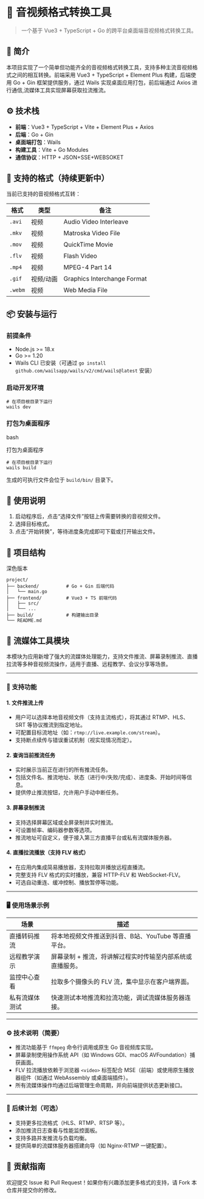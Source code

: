 # 🎥 音视频格式转换工具

> 一个基于 Vue3 + TypeScript + Go 的跨平台桌面端音视频格式转换工具。

## 📌 简介

本项目实现了一个简单但功能齐全的音视频格式转换工具，支持多种主流音视频格式之间的相互转换。前端采用 Vue3 + TypeScript + Element Plus 构建，后端使用 Go + Gin 框架提供服务，通过 Wails 实现桌面应用打包，前后端通过 Axios 进行通信,流媒体工具实现屏幕获取拉流推流。

## ⚙️ 技术栈

- **前端**：Vue3 + TypeScript + Vite + Element Plus + Axios
- **后端**：Go + Gin
- **桌面端打包**：Wails
- **构建工具**：Vite + Go Modules
- **通信协议**：HTTP + JSON+SSE+WEBSOKET

## 🔄 支持的格式（持续更新中）

当前已支持的音视频格式互转：

| 格式      | 类型    | 备注                          |
| ------- | ----- | --------------------------- |
| `.avi`  | 视频    | Audio Video Interleave      |
| `.mkv`  | 视频    | Matroska Video File         |
| `.mov`  | 视频    | QuickTime Movie             |
| `.flv`  | 视频    | Flash Video                 |
| `.mp4`  | 视频    | MPEG-4 Part 14              |
| `.gif`  | 视频/动画 | Graphics Interchange Format |
| `.webm` | 视频    | Web Media File              |

## 📦 安装与运行

### 前提条件

- Node.js >= 18.x
- Go >= 1.20
- Wails CLI 已安装（可通过 `go install github.com/wailsapp/wails/v2/cmd/wails@latest` 安装）

### 启动开发环境

```
# 在项目根目录下运行
wails dev
```

### 打包为桌面程序

bash

打包为桌面程序

```
# 在项目根目录下运行
wails build
```

生成的可执行文件会位于 `build/bin/` 目录下。

## 🧪 使用说明

1. 启动程序后，点击“选择文件”按钮上传需要转换的音视频文件。
2. 选择目标格式。
3. 点击“开始转换”，等待进度条完成即可下载或打开输出文件。

## 📁 项目结构

深色版本

```
project/
├── backend/          # Go + Gin 后端代码
│   └── main.go
├── frontend/         # Vue3 + TS 前端代码
│   ├── src/
│   └── ...
├── build/            # 构建输出目录
└── README.md
```

## 📡 流媒体工具模块

本模块为应用新增了强大的流媒体处理能力，支持文件推流、屏幕录制推流、直播拉流等多种音视频流操作，适用于直播、远程教学、会议分享等场景。

---

### 🔧 支持功能

#### 1. **文件推流上传**

- 用户可以选择本地音视频文件（支持主流格式），将其通过 RTMP、HLS、SRT 等协议推流到指定地址。
- 可配置目标流地址（如：`rtmp://live.example.com/stream`）。
- 支持断点续传与错误重试机制（视实现情况而定）。

#### 2. **查询当前推流任务**

- 实时展示当前正在进行的所有推流任务。
- 包括文件名、推流地址、状态（进行中/失败/完成）、进度条、开始时间等信息。
- 提供停止推流按钮，允许用户手动中断任务。

#### 3. **屏幕录制推流**

- 支持选择屏幕区域或全屏录制并实时推流。
- 可设置帧率、编码器参数等选项。
- 推流地址可自定义，便于接入第三方直播平台或私有流媒体服务器。

#### 4. **直播拉流播放（支持 FLV 格式）**

- 在应用内集成简易播放器，支持拉取并播放远程直播流。
- 完整支持 FLV 格式的实时播放，兼容 HTTP-FLV 和 WebSocket-FLV。
- 可选自动重连、缓冲控制、播放暂停等功能。

---

### 🖥️ 使用场景示例

| 场景      | 描述                             |
| ------- | ------------------------------ |
| 直播转码推流  | 将本地视频文件推送到抖音、B站、YouTube 等直播平台。 |
| 远程教学演示  | 屏幕录制 + 推流，将讲解过程实时传输至内部系统或直播服务。 |
| 监控中心查看  | 拉取多个摄像头的 FLV 流，集中显示在客户端界面。     |
| 私有流媒体测试 | 快速测试本地推流和拉流功能，调试流媒体服务器连接。      |

---

### ⚙️ 技术说明（简要）

- 推流功能基于 `ffmpeg` 命令行调用或原生 Go 音视频库实现。
- 屏幕录制使用操作系统 API（如 Windows GDI、macOS AVFoundation）捕获画面。
- FLV 拉流播放依赖于浏览器 `<video>` 标签配合 MSE（前端）或使用原生播放器组件（如通过 WebAssembly 或桌面端插件）。
- 所有流媒体操作均通过后端管理生命周期，并向前端提供状态更新接口。

---

### 🧩 后续计划（可选）

- 支持更多拉流格式（HLS、RTMP、RTSP 等）。
- 添加推流日志查看与性能监控面板。
- 支持多路并发推流与负载均衡。
- 提供简单的流媒体服务器搭建向导（如 Nginx-RTMP 一键配置）。

## 🤝 贡献指南

欢迎提交 Issue 和 Pull Request！如果你有兴趣添加更多格式的支持，请 Fork 本仓库并提交你的修改。
